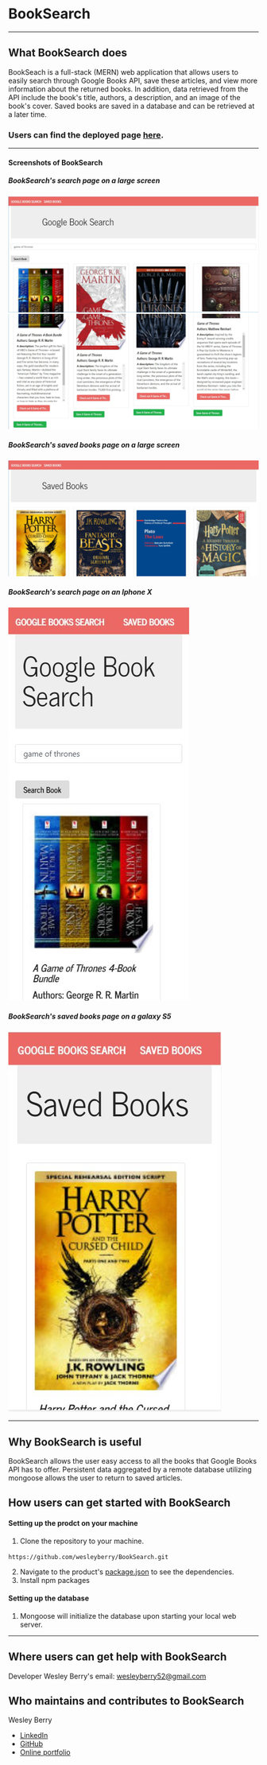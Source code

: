 # BookSearch
- - - 
## What BookSearch does
BookSeach is a full-stack (MERN) web application that allows users to easily search through Google Books API, save these articles, and view more information about the returned books. In addition, data retrieved from the API include the book's title, authors, a description, and an image of the book's cover.
Saved books are saved in a database and can be retrieved at a later time.

### Users can find the deployed page [here](https://booksearch52.herokuapp.com/).
- - - 
#### Screenshots of BookSearch
##### BookSearch's search page on a large screen
![Search Page Desktop View](/screenshots/searchpagelargefirst.jpg)
![Search Page Desktop View - 2](/screenshots/searchpagelargesecond.jpg)
##### BookSearch's saved books page on a large screen
![Saved Page Desktop View](/screenshots/savedpagelarge.jpg)
##### BookSearch's search page on an Iphone X
![Search Page Desktop View](/screenshots/searchpageiphonex.jpg)
##### BookSearch's saved books page on a galaxy S5
![Saved Page Galaxy S5 View](/screenshots/savedpagegalaxys5.jpg)
- - - 
## Why BookSearch is useful
BookSearch allows the user easy access to all the books that Google Books API has to offer. Persistent data aggregated by a remote database utilizing mongoose allows the user to return to saved articles.
## How users can get started with BookSearch
#### Setting up the prodct on your machine
1. Clone the repository to your machine.

`https://github.com/wesleyberry/BookSearch.git`

2. Navigate to the product's [package.json](/package.json) to see the dependencies.
3. Install npm packages
#### Setting up the database 
1. Mongoose will initialize the database upon starting your local web server.
- - -
## Where users can get help with BookSearch
Developer Wesley Berry's email: wesleyberry52@gmail.com
## Who maintains and contributes to BookSearch
Wesley Berry 
* [LinkedIn](https://www.linkedin.com/in/wesley-berry-89742317a)
* [GitHub](https://github.com/wesleyberry)
* [Online portfolio](https://wesleyberry.github.io/Personal_Portfolio/)
